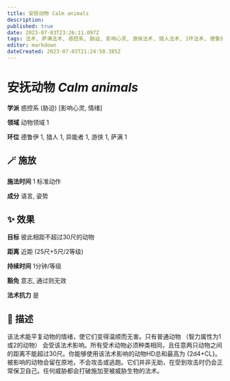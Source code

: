 ```yaml
---
title: 安抚动物 Calm animals
description: 
published: true
date: 2023-07-03T23:26:11.097Z
tags: 法术, 萨满法术, 惑控系, 胁迫, 影响心灵, 游侠法术, 猎人法术, 1环法术, 德鲁伊法术, 异能者法术, 情绪, 动物领域
editor: markdown
dateCreated: 2023-07-03T21:24:50.385Z
---
```


# **安抚动物** *Calm animals*

**学派** 惑控系 (胁迫) \[影响心灵, 情绪\] 

**领域** 动物领域 1

**环位** 德鲁伊 1, 猎人 1, 异能者 1, 游侠 1, 萨满 1

## 🪄 施放

**施法时间** 1 标准动作

**成分** 语言, 姿势

## ✨ 效果 

**目标** 彼此相距不超过30尺的动物 

**距离** 近距 (25尺+5尺/2等级)  

**持续时间** 1分钟/等级 

**豁免** 意志, 通过则无效

**法术抗力** 是

## 📖 描述

该法术能平复动物的情绪，使它们变得温顺而无害。只有普通动物 （智力属性为1或2的动物） 会受该法术影响。所有受术动物必须种类相同，且任意两只动物之间的距离不能超过30尺。你能够使用该法术影响的动物HD总和最高为 {2d4+CL}。被影响的动物会留在原地，不会攻击或逃跑。它们并非无助，在受到攻击时仍会正常保卫自己。任何威胁都会打破施加至被威胁生物的法术。
    